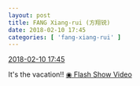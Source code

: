 ```yaml
---
layout: post
title: FANG Xiang-rui (方翔锐)
date: 2018-02-10 17:45
categories: [ 'fang-xiang-rui' ]
---
```


<div class="weibo-info">
  <a href="https://weibo.com/6117583008/G2ukLzI6O">2018-02-10 17:45</a>
</div>

It's the vacation!! [◉ Flash Show Video](https://www.miaopai.com/show/SsNBY5ipHiRJTQSjiFnuY6PvHHZFu6TedgGqRw__.htm)
